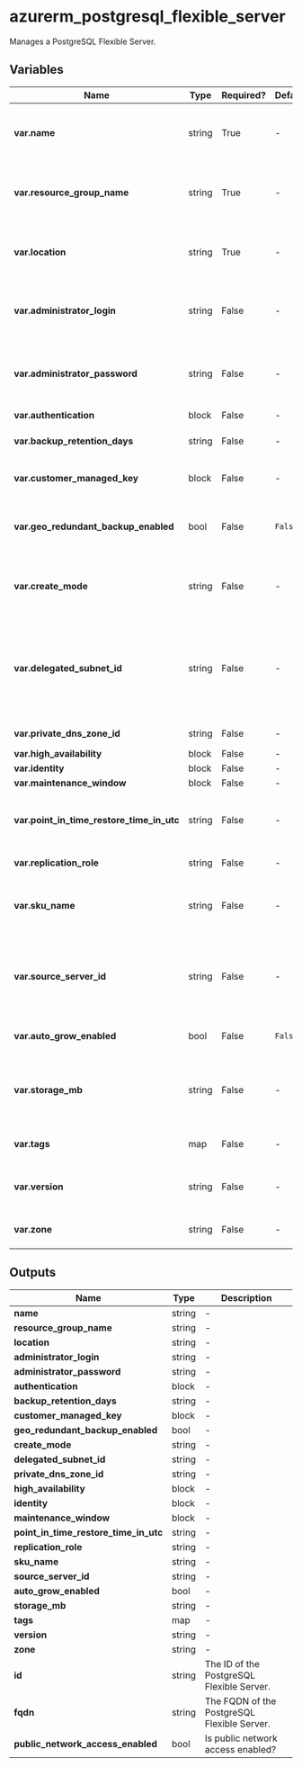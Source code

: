 # azurerm_postgresql_flexible_server

Manages a PostgreSQL Flexible Server.

## Variables

| Name | Type | Required? |  Default  |  possible values |  Description |
| ---- | ---- | --------- |  ----------- | ----------- | ----------- |
| **var.name** | string | True | -  |  -  |  The name which should be used for this PostgreSQL Flexible Server. Changing this forces a new PostgreSQL Flexible Server to be created. | 
| **var.resource_group_name** | string | True | -  |  -  |  The name of the Resource Group where the PostgreSQL Flexible Server should exist. Changing this forces a new PostgreSQL Flexible Server to be created. | 
| **var.location** | string | True | -  |  -  |  The Azure Region where the PostgreSQL Flexible Server should exist. Changing this forces a new PostgreSQL Flexible Server to be created. | 
| **var.administrator_login** | string | False | -  |  -  |  The Administrator login for the PostgreSQL Flexible Server. Required when `create_mode` is `Default` and `authentication.password_auth_enabled` is `true`. | 
| **var.administrator_password** | string | False | -  |  -  |  The Password associated with the `administrator_login` for the PostgreSQL Flexible Server. Required when `create_mode` is `Default` and `authentication.password_auth_enabled` is `true`. | 
| **var.authentication** | block | False | -  |  -  |  An `authentication` block. | 
| **var.backup_retention_days** | string | False | -  |  `7`, `35`  |  The backup retention days for the PostgreSQL Flexible Server. Possible values are between `7` and `35` days. | 
| **var.customer_managed_key** | block | False | -  |  -  |  A `customer_managed_key` block. Changing this forces a new resource to be created. | 
| **var.geo_redundant_backup_enabled** | bool | False | `False`  |  -  |  Is Geo-Redundant backup enabled on the PostgreSQL Flexible Server. Defaults to `false`. Changing this forces a new PostgreSQL Flexible Server to be created. | 
| **var.create_mode** | string | False | -  |  `Default`, `PointInTimeRestore`, `Replica`, `Update`  |  The creation mode which can be used to restore or replicate existing servers. Possible values are `Default`, `PointInTimeRestore`, `Replica` and `Update`. | 
| **var.delegated_subnet_id** | string | False | -  |  -  |  The ID of the virtual network subnet to create the PostgreSQL Flexible Server. The provided subnet should not have any other resource deployed in it and this subnet will be delegated to the PostgreSQL Flexible Server, if not already delegated. Changing this forces a new PostgreSQL Flexible Server to be created. | 
| **var.private_dns_zone_id** | string | False | -  |  -  |  The ID of the private DNS zone to create the PostgreSQL Flexible Server. | 
| **var.high_availability** | block | False | -  |  -  |  A `high_availability` block. | 
| **var.identity** | block | False | -  |  -  |  An `identity` block. | 
| **var.maintenance_window** | block | False | -  |  -  |  A `maintenance_window` block. | 
| **var.point_in_time_restore_time_in_utc** | string | False | -  |  -  |  The point in time to restore from `source_server_id` when `create_mode` is `PointInTimeRestore`. Changing this forces a new PostgreSQL Flexible Server to be created. | 
| **var.replication_role** | string | False | -  |  -  |  The replication role for the PostgreSQL Flexible Server. Possible value is `None`. | 
| **var.sku_name** | string | False | -  |  -  |  The SKU Name for the PostgreSQL Flexible Server. The name of the SKU, follows the `tier` + `name` pattern (e.g. `B_Standard_B1ms`, `GP_Standard_D2s_v3`, `MO_Standard_E4s_v3`). | 
| **var.source_server_id** | string | False | -  |  -  |  The resource ID of the source PostgreSQL Flexible Server to be restored. Required when `create_mode` is `PointInTimeRestore` or `Replica`. Changing this forces a new PostgreSQL Flexible Server to be created. | 
| **var.auto_grow_enabled** | bool | False | `False`  |  -  |  Is the storage auto grow for PostgreSQL Flexible Server enabled? Defaults to `false`. | 
| **var.storage_mb** | string | False | -  |  `32768`, `65536`, `131072`, `262144`, `524288`, `1048576`, `2097152`, `4193280`, `4194304`, `8388608`, `16777216`, `33553408`  |  The max storage allowed for the PostgreSQL Flexible Server. Possible values are `32768`, `65536`, `131072`, `262144`, `524288`, `1048576`, `2097152`, `4193280`, `4194304`, `8388608`, `16777216` and `33553408`. | 
| **var.tags** | map | False | -  |  -  |  A mapping of tags which should be assigned to the PostgreSQL Flexible Server. | 
| **var.version** | string | False | -  |  `11`, `12`, `13`, `14`, `15`, `16`  |  The version of PostgreSQL Flexible Server to use. Possible values are `11`,`12`, `13`, `14`, `15` and `16`. Required when `create_mode` is `Default`. | 
| **var.zone** | string | False | -  |  -  |  Specifies the Availability Zone in which the PostgreSQL Flexible Server should be located. | 



## Outputs

| Name | Type | Description |
| ---- | ---- | --------- | 
| **name** | string  | - | 
| **resource_group_name** | string  | - | 
| **location** | string  | - | 
| **administrator_login** | string  | - | 
| **administrator_password** | string  | - | 
| **authentication** | block  | - | 
| **backup_retention_days** | string  | - | 
| **customer_managed_key** | block  | - | 
| **geo_redundant_backup_enabled** | bool  | - | 
| **create_mode** | string  | - | 
| **delegated_subnet_id** | string  | - | 
| **private_dns_zone_id** | string  | - | 
| **high_availability** | block  | - | 
| **identity** | block  | - | 
| **maintenance_window** | block  | - | 
| **point_in_time_restore_time_in_utc** | string  | - | 
| **replication_role** | string  | - | 
| **sku_name** | string  | - | 
| **source_server_id** | string  | - | 
| **auto_grow_enabled** | bool  | - | 
| **storage_mb** | string  | - | 
| **tags** | map  | - | 
| **version** | string  | - | 
| **zone** | string  | - | 
| **id** | string  | The ID of the PostgreSQL Flexible Server. | 
| **fqdn** | string  | The FQDN of the PostgreSQL Flexible Server. | 
| **public_network_access_enabled** | bool  | Is public network access enabled? | 